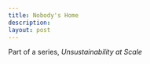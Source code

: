 ```yaml
---
title: Nobody's Home
description:
layout: post
---
```


Part of a series, _Unsustainability at Scale_
